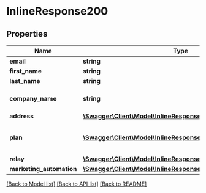 # InlineResponse200

## Properties
Name | Type | Description | Notes
------------ | ------------- | ------------- | -------------
**email** | **string** | Login Email | 
**first_name** | **string** | First Name | 
**last_name** | **string** | Last Name | 
**company_name** | **string** | Name of the company | 
**address** | [**\Swagger\Client\Model\InlineResponse200Address**](InlineResponse200Address.md) |  | [optional] 
**plan** | [**\Swagger\Client\Model\InlineResponse200Plan[]**](InlineResponse200Plan.md) | Information about your plans and credits | 
**relay** | [**\Swagger\Client\Model\InlineResponse200Relay**](InlineResponse200Relay.md) |  | [optional] 
**marketing_automation** | [**\Swagger\Client\Model\InlineResponse200MarketingAutomation**](InlineResponse200MarketingAutomation.md) |  | [optional] 

[[Back to Model list]](../README.md#documentation-for-models) [[Back to API list]](../README.md#documentation-for-api-endpoints) [[Back to README]](../README.md)


